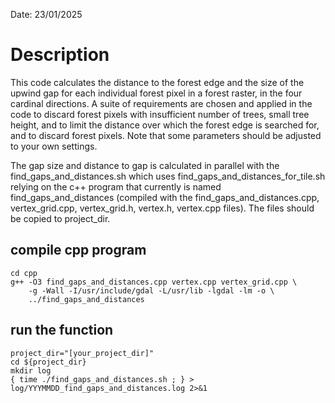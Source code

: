 Date: 23/01/2025

# Description
This code calculates the distance to the forest edge and the size of the upwind gap for each individual forest pixel in a forest raster, in the four cardinal directions. A suite of requirements are chosen and applied in the code to discard forest pixels with insufficient number of trees, small tree height, and to limit the distance over which the forest edge is searched for, and to discard forest pixels. Note that some parameters should be adjusted to your own settings.

The gap size and distance to gap is calculated in parallel with the find_gaps_and_distances.sh which uses find_gaps_and_distances_for_tile.sh relying on the c++ program that currently is named find_gaps_and_distances (compiled with the find_gaps_and_distances.cpp, vertex_grid.cpp, vertex_grid.h, vertex.h, vertex.cpp files).
The files should be copied to project_dir.

## compile cpp program

```shell
cd cpp
g++ -O3 find_gaps_and_distances.cpp vertex.cpp vertex_grid.cpp \
    -g -Wall -I/usr/include/gdal -L/usr/lib -lgdal -lm -o \
    ../find_gaps_and_distances
```

## run the function

```shell
project_dir="[your_project_dir]"
cd ${project_dir}
mkdir log
{ time ./find_gaps_and_distances.sh ; } > log/YYYMMDD_find_gaps_and_distances.log 2>&1
```
